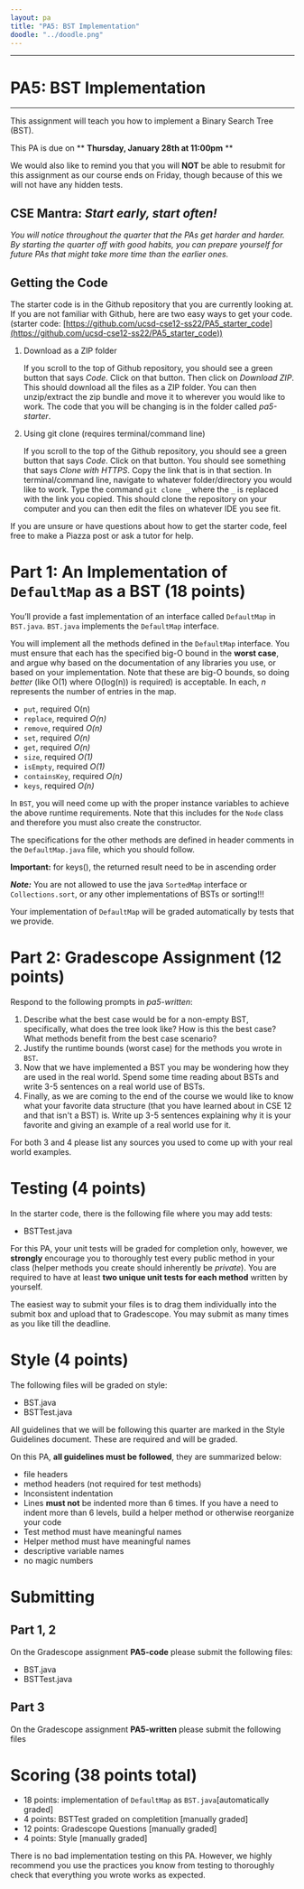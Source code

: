 ```yaml
---
layout: pa
title: "PA5: BST Implementation"
doodle: "../doodle.png"
---
```

---
# PA5: BST Implementation
---

This assignment will teach you how to implement a Binary Search Tree (BST).

This PA is due on ** **Thursday, January 28th at 11:00pm** **  

We would also like to remind you that you will **NOT** be able to resubmit for this assignment as our course ends on Friday, though because of this we will not have any hidden tests.


## CSE Mantra: *Start early, start often!*

*You will notice throughout the quarter that the PAs get harder and harder. By starting the quarter off with good habits, you can prepare yourself for future PAs that might take more time than the earlier ones.*

## Getting the Code
The starter code is in the Github repository that you are currently looking at. If you are not familiar with Github, here are two easy ways to get your code. (starter code: [https://github.com/ucsd-cse12-ss22/PA5_starter_code](https://github.com/ucsd-cse12-ss22/PA5_starter_code))

1. Download as a ZIP folder 

    If you scroll to the top of Github repository, you should see a green button that says *Code*. Click on that button. Then click on *Download ZIP*. This should download all the files as a ZIP folder. You can then unzip/extract the zip bundle and move it to wherever you would like to work. The code that you will be changing is in the folder called *pa5-starter*.

2. Using git clone (requires terminal/command line)

    If you scroll to the top of the Github repository, you should see a green button that says *Code*. Click on that button. You should see something that says *Clone with HTTPS*. Copy the link that is in that section. In terminal/command line, navigate to whatever folder/directory you would like to work. Type the command `git clone _` where the `_` is replaced with the link you copied. This should clone the repository on your computer and you can then edit the files on whatever IDE you see fit.
    
If you are unsure or have questions about how to get the starter code, feel free to make a Piazza post or ask a tutor for help.

# Part 1: An Implementation of `DefaultMap` as a BST (18 points)

You’ll provide a fast implementation of an interface called `DefaultMap` in `BST.java`.  `BST.java` implements the `DefaultMap` interface.


You will implement all the methods defined in the `DefaultMap` interface. You must ensure that each has the specified big-O bound in the **worst case**, and argue why based on the documentation of any libraries you use, or based on your implementation. Note that these are big-O bounds, so doing _better_ (like O(1) where O(log(n)) is required) is acceptable. In each, _n_ represents the number of entries in the map.

- `put`, required O(n)
- `replace`, required _O(n)_
- `remove`, required _O(n)_
- `set`, required _O(n)_
- `get`, required _O(n)_
- `size`, required _O(1)_
- `isEmpty`, required _O(1)_
- `containsKey`, required _O(n)_
- `keys`, required _O(n)_

In `BST`, you will need come up with the proper instance variables to achieve the above runtime requirements. Note that this includes for the `Node` class and therefore you must also create the constructor.

The specifications for the other methods are defined in header comments in the `DefaultMap.java` file, which you should follow. 

**Important:** for keys(), the returned result need to be in ascending order

***Note:*** You are not allowed to use the java `SortedMap` interface or `Collections.sort`, or any other implementations of BSTs or sorting!!!

Your implementation of `DefaultMap` will be graded automatically by tests that we provide.


# Part 2: Gradescope Assignment (12 points)

Respond to the following prompts in *pa5-written*:

1. Describe what the best case would be for a non-empty BST, specifically, what does the tree look like? How is this the best case? What methods benefit from the best case scenario? 
2. Justify the runtime bounds (worst case) for the methods you wrote in `BST`.
3. Now that we have implemented a BST you may be wondering how they are used in the real world. Spend some time reading about BSTs and write 3-5 sentences on a real world use of BSTs.
4. Finally, as we are coming to the end of the course we would like to know what your favorite data structure (that you have learned about in CSE 12 and that isn't a BST) is. Write up 3-5 sentences explaining why it is your favorite and giving an example of a real world use for it.

For both 3 and 4 please list any sources you used to come up with your real world examples.


# Testing (4 points)
In the starter code, there is the following file where you may add tests:

- BSTTest.java

For this PA, your unit tests will be graded for completion only, however, we **strongly** encourage you to thoroughly test every public method in your class (helper methods you create should inherently be *private*). You are required to have at least **two unique unit tests for each method** written by yourself. 

The easiest way to submit your files is to drag them individually into the submit box and upload that to Gradescope. You may submit as many times as you like till the deadline. 

# Style (4 points)
The following files will be graded on style:

* BST.java
* BSTTest.java

All guidelines that we will be following this quarter are marked in the Style Guidelines document. These are required and will be graded. 

On this PA, **all guidelines must be followed**, they are summarized below: 

- file headers
- method headers (not required for test methods)
- Inconsistent indentation
- Lines **must not** be indented more than 6 times. If you have a need to
  indent more than 6 levels, build a helper method or otherwise reorganize your code
- Test method must have meaningful names
- Helper method must have meaningful names
- descriptive variable names
- no magic numbers


# Submitting

## Part 1, 2 
On the Gradescope assignment **PA5-code** please submit the following files:

* BST.java
* BSTTest.java

## Part 3
On the Gradescope assignment **PA5-written** please submit the following files

# Scoring (38 points total)

- 18 points: implementation of `DefaultMap` as `BST.java`[automatically graded]
- 4 points: BSTTest graded on completition [manually graded]
- 12 points: Gradescope Questions [manually graded]
- 4 points: Style [manually graded]

There is no bad implementation testing on this PA. However, we highly recommend you use the practices you know from testing to thoroughly check that everything you wrote works as expected.






